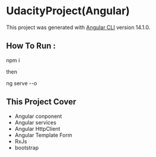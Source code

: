 # UdacityProject(Angular)

This project was generated with [Angular CLI](https://github.com/angular/angular-cli) version 14.1.0.
## How To Run : 


npm i 

then 

ng serve --o


## This Project Cover
* Angular conponent 
* Angular services
* Angular HttpClient
* Angular Template Form
* RxJs 
* bootstrap